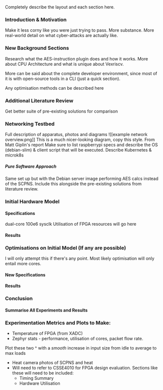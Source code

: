 Completely describe the layout and each section here.
### Introduction & Motivation
Make it less corny like you were just trying to pass. More substance.
More real-world detail on what cyber-attacks are actually like.
### New Background Sections
Research what the AES-instruction plugin does and how it works.
More about CPU Architecture and what is unique about Vexriscv.

More can be said about the complete developer environment, since most of it is with open-source tools in a CLI (just a quick section).

Any optimisation methods can be described here

### Additional Literature Review
Get better suite of pre-existing solutions for comparison
### Networking Testbed
Full description of apparatus, photos and diagrams
![[example network overview.png]]
This is a much nicer-looking diagram, copy this style. From Matt Giplin's report
Make sure to list raspberrypi specs and describe the OS (debian-slim) & client script that will be executed.
Describe Kubernetes & microk8s
##### Pure Software Approach
Same set up but with the Debian server image performing AES calcs instead of the SCPNS. Include this alongside the pre-existing solutions from literature review.
### Initial Hardware Model
#### Specifications
dual-core
100e6 sysclk
Utilisation of FPGA resources will go here
#### Results


### Optimisations on Initial Model (If any are possible)
I will only attempt this if there's any point. Most likely optimisation will only entail more cores.
#### New Specifications

#### Results

### Conclusion

#### Summarise All Experiments and Results

### Experimentation Metrics and Plots to Make:
- Temperature of FPGA (from XADC)
- Zephyr stats - performance, utilisation of cores, packet flow rate.

Plot these two ^ with a *smooth* increase in input size from idle to average to max loads
- Heat camera photos of SCPNS and heat
- Will need to refer to CSSE4010 for FPGA design evaluation. Sections like these will need to be included:
	- Timing Summary
	- Hardware Utilisation

